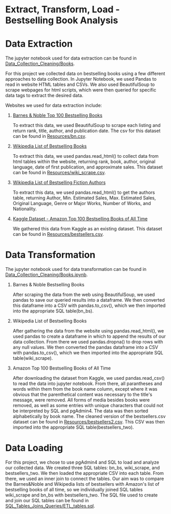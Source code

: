 # Extract, Transform, Load - Bestselling Book Analysis

# Data Extraction

The jupyter notebook used for data extraction can be found in [Data_Collection_Cleaning/Books](Data_Collection_Cleaning/Books.ipynb).

For this project we collected data on bestselling books using a few different approaches to data collection. In Jupyter Notebook, we used Pandas to read in website HTML tables and CSVs. We also used BeautifulSoup to scrape webpages for html scripts, which were then queried for specific data tags to extract the desired data.

Websites we used for data extraction include:

1. [Barnes & Noble Top 100 Bestselling Books](https://www.barnesandnoble.com/b/books/_/N-1fZ29Z8q8?Nrpp=20&page=) 

      To extract this data, we used BeautifulSoup to scrape each listing and return rank, title, author, and publication date. The csv for this dataset can be found in [Resources/bn.csv](Resources/bn.csv).
    
2. [Wikipedia List of Bestselling Books](https://en.wikipedia.org/wiki/List_of_best-selling_books)

      To extract this data, we used pandas.read_html() to collect data from html tables within the website, returning rank, book, author, original language, date of first publication, and approximate sales. This dataset can be found in [Resources/wiki_scrape.csv](Resources/wiki_scrape.csv).
      
3. [Wikipedia List of Bestselling Fiction Authors](https://en.wikipedia.org/wiki/List_of_best-selling_fiction_authors)

      To extract this data, we used pandas.read_html() to get the authors table, returning Author, Min. Estimated Sales, Max. Estimated Sales, Original Language, Genre or Major Works, Number of Works, and Nationality.
    
4. [Kaggle Dataset - Amazon Top 100 Bestselling Books of All Time](https://www.kaggle.com/ricardomendozavillar/amazon-top-100-bestselling-books-1995-2020)

      We gathered this data from Kaggle as an existing dataset. This dataset can be found in [Resources/bestsellers.csv](Resources/bestsellers.csv).

# Data Transformation

The jupyter notebook used for data transformation can be found in [Data_Collection_Cleaning/Books.ipynb](Data_Collection_Cleaning/Books.ipynb).

1. Barnes & Noble Bestselling Books

      After scraping the data from the web using BeautifulSoup, we used pandas to save our queried results into a dataframe. We then converted this dataframe into a CSV with pandas.to_csv(), which we then imported into the appropriate SQL table(bn_bs). 
      
2. Wikipedia List of Bestselling Books
      
      After gathering the data from the website using pandas.read_html(), we used pandas to create a dataframe in which to append the results of our data collection. From there we used pandas.dropna() to drop rows with any null values. We then converted the pandas dataframe into a CSV with pandas.to_csv(), which we then imported into the appropriate SQL table(wiki_scrape).
      
3. Amazon Top 100 Bestselling Books of All Time
      
      After downloading the dataset from Kaggle, we used pandas.read_csv() to read the data into jupyter notebook. From there, all parantheses and words within them from the book name column, except where it was obvious that the parenthetical content was necessary to the title's message, were removed. All forms of media besides books were removed, as well as some entries with unique characters that could not be interpreted by SQL and pgAdmin4. The data was then sorted alphabetically by book name. The cleaned version of the bestsellers.csv dataset can be found in [Resources/bestsellers2.csv](Resources/bestsellers2.csv). This CSV was then imported into the appropriate SQL table(bestsellers_two).
      
      
# Data Loading

For this project, we chose to use pgAdmin4 and SQL to load and analyze our collected data. We created three SQL tables: bn_bs, wiki_scrape, and bestsellers_two. We then loaded the appropriate CSV into each table. From there, we used an inner join to connect the tables. Our aim was to compare the Barnes&Noble and Wikipedia lists of bestsellers with Amazon's list of bestselling books of all time, so we individually joined SQL tables wiki_scrape and bn_bs with bestsellers_two. The SQL file used to create and join our SQL tables can be found in [SQL_Tables_Joins_Queries/ETL_tables.sql](SQL_Tables_Joins_Queries/ETL_tables.sql). 
